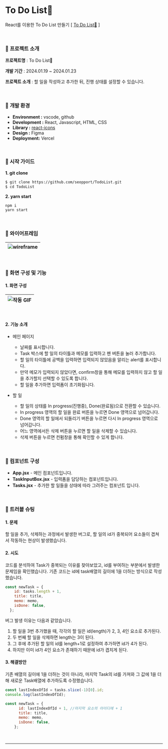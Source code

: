 # To Do List🌿

React를 이용한 To Do List 만들기 [ [To Do List🌿](https://todo-list-seopport.vercel.app/) ]


<br>


### 🔽 **프로젝트 소개**

**프로젝트명** : To Do List🌿

**개발 기간** : 2024.01.19 ~ 2024.01.23 

**프로젝트 소개** : 할 일을 작성하고 추가한 뒤, 진행 상태를 설정할 수 있습니다.



<br>

### 🔽  **개발 환경**

- **Environment :** vscode, github
- **Development :** React, Javascript, HTML, CSS
- **Library :** [react-icons](https://react-icons.github.io/react-icons/)
- **Design :** Figma
- **Deployment:** Vercel



<br>


### **🔽 시작 가이드**

**1. git clone**

```bash
$ git clone https://github.com/seopport/TodoList.git
$ cd TodoList
```

**2. yarn start**

```bash
npm i
yarn start
```



<br>

### **🔽 와이어프레임**

|![wireframe](https://github.com/seopport/TodoList/assets/103973797/9e9da085-3048-4eec-8ccc-724f714bc0bb) |
| ------------------------------------------------------------ |






<br>

### 🔽 화면 구성 및 기능

#### 1. 화면 구성
|![작동 GIF](https://github.com/seopport/TodoList/assets/103973797/d541d30f-90d1-40e0-9edf-60150f91571f) |
| ------------------------------------------------------------ |
<br>

#### 2. 기능 소개

+ 메인 페이지
  + 날짜를 표시합니다.
  + Task 박스에 할 일의 타이틀과 메모를 입력하고 펜 버튼을 눌러 추가합니다.
  + 할 일의 타이틀에 공백을 입력하면 입력되지 않았음을 알리는 alert를 표시합니다.
  + 만약 메모가 입력되지 않았다면, confirm창을 통해 메모를 입력하지 않고 할 일을 추가할지 선택할 수 있도록 합니다.
  + 할 일을 추가하면 입력폼이 초기화됩니다.

  

+ 할 일

  + 할 일의 상태를 In progress(진행중), Done(완료됨)으로 전환할 수 있습니다.
  + In progress 영역의 할 일을 완료 버튼을 누르면 Done 영역으로 넘어갑니다.
  + Done 영역의 할 일에서 되돌리기 버튼을 누르면 다시 In progress 영역으로 넘어갑니다.
  + 어느 영역에서든 삭제 버튼을 누르면 할 일을 삭제할 수 있습니다.
  + 삭제 버튼을 누르면 컨펌창을 통해 확인할 수 있게 합니다.

  

<br>



### 🔽 컴포넌트 구성

+ **App.jsx** - 메인 컴포넌트입니다.
+ **TaskInputBox.jsx** - 입력폼을 담당하는 컴포넌트입니다.
+ **Tasks.jsx** - 추가한 할 일들을 상태에 따라 그려주는 컴포넌트 입니다.


<br>

### 🚦 트러블 슈팅

  #### **1. 문제**
  할 일을 추가, 삭제하는 과정에서 발생한 버그로, 할 일의 id가 중복되어 요소들이 겹쳐서 작동하는 현상이 발생했습니다.


  #### **2. 시도**
  코드를 분석하여 Task가 중복되는 이유를 찾아보았고, id를 부여하는 부분에서 발생한 문제임을 확인했습니다.
  기존 코드는 id에 task배열의 길이에 1을 더하는 방식으로 작성했습니다.
  ```jsx
const newTask = {
      id: tasks.length + 1,
      title: title,
      memo: memo,
      isDone: false,
    };
```
버그 발생 이유는 다음과 같았습니다.
1. 할 일을 3번 추가했을 때, 각각의 할 일은 id(length)가 2, 3, 4인 요소로 추가된다.
2. 두 번째 할 일을 삭제하면 length는 3이 된다.
3. 그 후에 추가된 할 일의 id를 length+1로 설정하여 추가하면 id가 4가 된다.
4. 하지만 이미 id가 4인 요소가 존재하기 때문에 id가 겹치게 된다.

  #### **3. 해결방안**
  기존 배열의 길이에 1을 더하는 것이 아니라, 마지막 Task의 id를 가져와 그 값에 1을 더해 새로운 Task배열에 추가하도록 수정했습니다.
```js
const lastIndexOfId = tasks.slice(-1)[0].id;
console.log(lastIndexOfId);

const newTask = {
      id: lastIndexOfId + 1, //마지막 요소의 아이디에 + 1
      title: title,
      memo: memo,
      isDone: false,
    };
```



<br>

***
